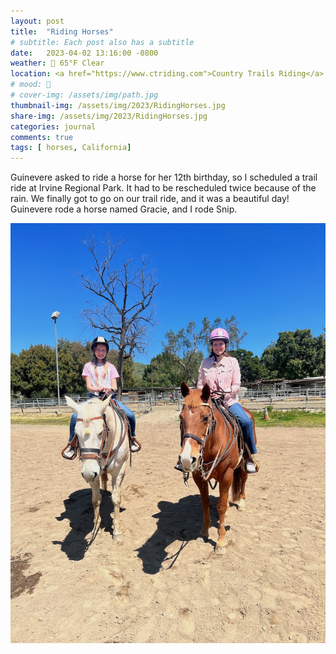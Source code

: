 ```yaml
---
layout: post
title:  "Riding Horses"
# subtitle: Each post also has a subtitle
date:   2023-04-02 13:16:00 -0800
weather: 🔆 65°F Clear
location: <a href="https://www.ctriding.com">Country Trails Riding</a>, <a href="https://www.ocparks.com/irvinepark">Irvine Regional Park</a>
# mood: 🥰 
# cover-img: /assets/img/path.jpg
thumbnail-img: /assets/img/2023/RidingHorses.jpg
share-img: /assets/img/2023/RidingHorses.jpg
categories: journal
comments: true
tags: [ horses, California]
---
```


Guinevere asked to ride a horse for her 12th birthday, so I scheduled a trail ride at Irvine Regional Park. It had to be rescheduled twice because of the rain. We finally got to go on our trail ride, and it was a beautiful day! Guinevere rode a horse named Gracie, and I rode Snip.

![Riding Horses](/assets/img/2023/RidingHorses.jpg)